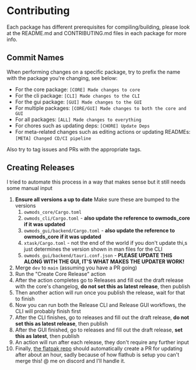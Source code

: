 # Contributing

Each package has different prerequisites for compiling/building, please look at the README.md and CONTRIBUTING.md files in each package for more info.

## Commit Names

When performing changes on a specific package, try to prefix the name with the package you're changing, see below:

- For the core package: `[CORE] Made changes to core`
- For the cli package: `[CLI] Made changes to the CLI`
- For the gui package: `[GUI] Made changes to the GUI`
- For multiple packages: `[CORE/GUI] Made changes to both the core and GUI`
- For all packages: `[ALL] Made changes to everything`
- For chores such as updating deps: `[CHORE] Update Deps`
- For meta-related changes such as editing actions or updating READMEs: `[META] Changed CD/CI pipeline`

Also try to tag issues and PRs with the appropriate tags.

## Creating Releases

I tried to automate this process in a way that makes sense but it still needs some manual input

1. **Ensure all versions a up to date** Make sure these are bumped to the versions
   1. `owmods_core/Cargo.toml`
   2. `owmods_cli/Cargo.toml` - **also update the reference to owmods_core if it was updated**
   3. `owmods_gui/backend/Cargo.toml`  - **also update the reference to owmods_core if it was updated**
   4. `xtask/Cargo.toml` - not the end of the world if you don't update thi,s just determines the version shown in man files for the CLI
   5. `owmods_gui/backend/tauri.conf.json` - **PLEASE UPDATE THIS ALONG WITH THE GUI, IT'S WHAT MAKES THE UPDATER WORK!**
2. Merge `dev` to `main` (assuming you have a PR going)
3. Run the "Create Core Release" action
4. After the action completes go to Releases and fill out the draft release with the core's changelog, **do not set this as latest release**, then publish
5. Then another action will run once you publish the release, wait for that to finish
6. Now you can run both the Release CLI and Release GUI workflows, the CLI will probably finish first
7. After the CLI finishes, go to releases and fill out the draft release, **do not set this as latest release**, then publish
8. After the GUI finished, go to releases and fill out the draft release, **set this as latest**, then publish
9. An action will run after each release, they don't require any further input
10. Finally, [the flatpak repo](https://github.com/flathub/com.outerwildsmods.owmods_gui) should automatically create a PR for updating after about an hour, sadly because of how flathub is setup you can't merge this! @ me on discord and I'll handle it.
